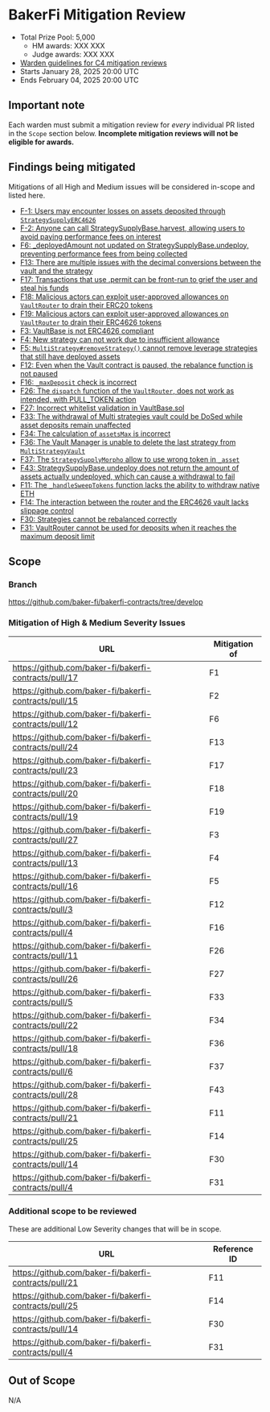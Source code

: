 # BakerFi Mitigation Review
- Total Prize Pool: 5,000
  - HM awards: XXX XXX
  - Judge awards: XXX XXX
- [Warden guidelines for C4 mitigation reviews](https://code4rena.notion.site/Guidelines-for-C4-mitigation-reviews-ed10fc5cfbf640bd8dcec66f38b343c4)
- Starts January 28, 2025 20:00 UTC 
- Ends February 04, 2025 20:00 UTC 

## Important note 

Each warden must submit a mitigation review for *every* individual PR listed in the `Scope` section below. **Incomplete mitigation reviews will not be eligible for awards.**

## Findings being mitigated

Mitigations of all High and Medium issues will be considered in-scope and listed here.

- [F-1: Users may encounter losses on assets deposited through `StrategySupplyERC4626`](https://code4rena.com/evaluate/2024-12-bakerfi-invitational/findings/F-1)
- [F-2: Anyone can call StrategySupplyBase.harvest, allowing users to avoid paying performance fees on interest](https://code4rena.com/evaluate/2024-12-bakerfi-invitational/findings/F-2)
- [F6: _deployedAmount not updated on StrategySupplyBase.undeploy, preventing performance fees from being collected](https://code4rena.com/evaluate/2024-12-bakerfi-invitational/findings/F-6)
- [F13: There are multiple issues with the decimal conversions between the vault and the strategy ](https://code4rena.com/evaluate/2024-12-bakerfi-invitational/findings/F-13)
- [F17: Transactions that use .permit can be front-run to grief the user and steal his funds](https://code4rena.com/evaluate/2024-12-bakerfi-invitational/findings/F-17)
- [F18: Malicious actors can exploit user-approved allowances on `VaultRouter` to drain their ERC20 tokens](https://code4rena.com/evaluate/2024-12-bakerfi-invitational/findings/F-18)
- [F19: Malicious actors can exploit user-approved allowances on `VaultRouter` to drain their ERC4626 tokens](https://code4rena.com/evaluate/2024-12-bakerfi-invitational/findings/F-19)
- [F3: VaultBase is not ERC4626 compliant](https://code4rena.com/evaluate/2024-12-bakerfi-invitational/findings/F-3)
- [F4: New strategy can not work due to insufficient allowance](https://code4rena.com/evaluate/2024-12-bakerfi-invitational/findings/F-4)
- [F5: `MultiStrategy#removeStrategy()` cannot remove leverage strategies that still have deployed assets ](https://code4rena.com/evaluate/2024-12-bakerfi-invitational/findings/F-5)
- [F12: Even when the Vault contract is paused, the rebalance function is not paused ](https://code4rena.com/evaluate/2024-12-bakerfi-invitational/findings/F-12)
- [F16: `_maxDeposit` check is incorrect](https://code4rena.com/evaluate/2024-12-bakerfi-invitational/findings/F-16)
- [F26: The `dispatch` function of the `VaultRouter`, does not work as intended, with PULL_TOKEN action](https://code4rena.com/evaluate/2024-12-bakerfi-invitational/findings/F-26)
- [F27: Incorrect whitelist validation in VaultBase.sol](https://code4rena.com/evaluate/2024-12-bakerfi-invitational/findings/F-27)
- [F33: The withdrawal of Multi strategies vault could be DoSed while asset deposits remain unaffected](https://code4rena.com/evaluate/2024-12-bakerfi-invitational/findings/F-33)
- [F34: The calculation of `assetsMax` is incorrect](https://code4rena.com/evaluate/2024-12-bakerfi-invitational/findings/F-34)
- [F36: The Vault Manager is unable to delete the last strategy from `MultiStrategyVault`](https://code4rena.com/evaluate/2024-12-bakerfi-invitational/findings/F-36)
- [F37: The `StrategySupplyMorpho` allow to use wrong token in `_asset`](https://code4rena.com/evaluate/2024-12-bakerfi-invitational/findings/F-37)
- [F43: StrategySupplyBase.undeploy does not return the amount of assets actually undeployed, which can cause a withdrawal to fail](https://code4rena.com/evaluate/2024-12-bakerfi-invitational/findings/F-43)
- [F11: The `_handleSweepTokens` function lacks the ability to withdraw native ETH](https://code4rena.com/evaluate/2024-12-bakerfi-invitational/findings/F-11)
- [F14: The interaction between the router and the ERC4626 vault lacks slippage control](https://code4rena.com/evaluate/2024-12-bakerfi-invitational/findings/F-14)
- [F30: Strategies cannot be rebalanced correctly](https://code4rena.com/evaluate/2024-12-bakerfi-invitational/findings/F-30)
- [F31: VaultRouter cannot be used for deposits when it reaches the maximum deposit limit](https://code4rena.com/evaluate/2024-12-bakerfi-invitational/findings/F-31)



## Scope

### Branch

https://github.com/baker-fi/bakerfi-contracts/tree/develop


### Mitigation of High & Medium Severity Issues

| URL | Mitigation of | 
| ----------- | ------------- |
| https://github.com/baker-fi/bakerfi-contracts/pull/17 | F1 |
| https://github.com/baker-fi/bakerfi-contracts/pull/15 | F2 |  
| https://github.com/baker-fi/bakerfi-contracts/pull/12 | F6 |  
| https://github.com/baker-fi/bakerfi-contracts/pull/24 | F13 | 
| https://github.com/baker-fi/bakerfi-contracts/pull/23 | F17 | 
| https://github.com/baker-fi/bakerfi-contracts/pull/20 | F18 | 
| https://github.com/baker-fi/bakerfi-contracts/pull/19 | F19 |  
| https://github.com/baker-fi/bakerfi-contracts/pull/27 | F3 |  
| https://github.com/baker-fi/bakerfi-contracts/pull/13 | F4 |  
| https://github.com/baker-fi/bakerfi-contracts/pull/16 | F5 |  
| https://github.com/baker-fi/bakerfi-contracts/pull/3 | F12 |  
| https://github.com/baker-fi/bakerfi-contracts/pull/4 | F16 |  
| https://github.com/baker-fi/bakerfi-contracts/pull/11 | F26 |  
| https://github.com/baker-fi/bakerfi-contracts/pull/26 | F27 |  
| https://github.com/baker-fi/bakerfi-contracts/pull/5 | F33 |  
| https://github.com/baker-fi/bakerfi-contracts/pull/22 | F34 |  
| https://github.com/baker-fi/bakerfi-contracts/pull/18 | F36 |  
| https://github.com/baker-fi/bakerfi-contracts/pull/6 | F37 | 
| https://github.com/baker-fi/bakerfi-contracts/pull/28 | F43 |  
| https://github.com/baker-fi/bakerfi-contracts/pull/21 | F11 |  
| https://github.com/baker-fi/bakerfi-contracts/pull/25 | F14 |  
| https://github.com/baker-fi/bakerfi-contracts/pull/14 | F30 |  
| https://github.com/baker-fi/bakerfi-contracts/pull/4 | F31 |  


### Additional scope to be reviewed

These are additional Low Severity changes that will be in scope.

| URL | Reference ID | 
| ----------- | ------------- |
| https://github.com/baker-fi/bakerfi-contracts/pull/21 | F11 | 
| https://github.com/baker-fi/bakerfi-contracts/pull/25 | F14 | 
| https://github.com/baker-fi/bakerfi-contracts/pull/14 | F30 | 
| https://github.com/baker-fi/bakerfi-contracts/pull/4  | F31 | 
 

## Out of Scope

N/A
